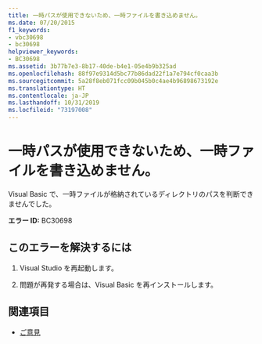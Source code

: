 ```yaml
---
title: 一時パスが使用できないため、一時ファイルを書き込めません。
ms.date: 07/20/2015
f1_keywords:
- vbc30698
- bc30698
helpviewer_keywords:
- BC30698
ms.assetid: 3b77b7e3-8b17-40de-b4e1-05e4b9b325ad
ms.openlocfilehash: 88f97e9314d5bc77b86dad22f1a7e794cf0caa3b
ms.sourcegitcommit: 5a28f8eb071fcc09b045b0c4ae4b96898673192e
ms.translationtype: HT
ms.contentlocale: ja-JP
ms.lasthandoff: 10/31/2019
ms.locfileid: "73197008"
---
```

# <a name="unable-to-write-temporary-file-because-temporary-path-is-not-available"></a>一時パスが使用できないため、一時ファイルを書き込めません。
Visual Basic で、一時ファイルが格納されているディレクトリのパスを判断できませんでした。  
  
 **エラー ID:** BC30698  
  
## <a name="to-correct-this-error"></a>このエラーを解決するには  
  
1. Visual Studio を再起動します。  
  
2. 問題が再発する場合は、Visual Basic を再インストールします。  
  
## <a name="see-also"></a>関連項目

- [ご意見](/visualstudio/ide/feedback-options)
